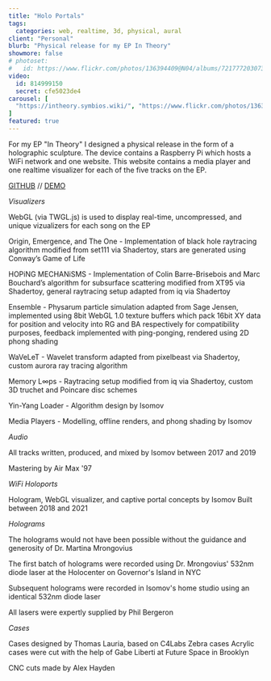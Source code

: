 ```yaml
---
title: "Holo Portals"
tags:
  categories: web, realtime, 3d, physical, aural
client: "Personal"
blurb: "Physical release for my EP In Theory"
showmore: false
# photoset:
#   id: https://www.flickr.com/photos/136394409@N04/albums/72177720307308669
video:
  id: 814999150
  secret: cfe5023de4
carousel: [
  "https://intheory.symbios.wiki/", "https://www.flickr.com/photos/136394409@N04/albums/72177720307308669"
]
featured: true
---
```


For my EP "In Theory" I designed a physical release in the form of a holographic sculpture. The device contains a Raspberry Pi which hosts a WiFi network and one website. This website contains a media player and one realtime visualizer for each of the five tracks on the EP.

[GITHUB](https://github.com/symbiosdotwiki/shader-portal-next) //
[DEMO](https://intheory.symbios.wiki/)

*Visualizers*

WebGL (via TWGL.js) is used to display real-time, uncompressed, and unique vizualizers for each song on the EP

Origin, Emergence, and The One - Implementation of black hole raytracing algorithm modified from set111 via Shadertoy, stars are generated using Conway&rsquo;s Game of Life

HOPiNG MECHANiSMS - Implementation of Colin Barre-Brisebois and Marc Bouchard&rsquo;s algorithm for subsurface scattering modified from XT95 via Shadertoy, general raytracing setup adapted from iq via Shadertoy

Ensemble - Physarum particle simulation adapted from Sage Jensen, implemented using 8bit WebGL 1.0 texture buffers which pack 16bit XY data for position and velocity into RG and BA respectively for compatibility purposes, feedback implemented with ping-ponging, rendered using 2D phong shading

WaVeLeT - Wavelet transform adapted from pixelbeast via Shadertoy, custom aurora ray tracing algorithm&nbsp;

Memory L&infin;ps - Raytracing setup modified from iq via Shadertoy, custom 3D truchet and Poincare disc schemes

Yin-Yang Loader - Algorithm design by Isomov

Media Players - Modelling, offline renders, and phong shading by Isomov


*Audio*

All tracks written, produced, and mixed by Isomov between 2017 and 2019

Mastering by Air Max '97


*WiFi Holoports*

Hologram, WebGL visualizer, and captive portal concepts by Isomov
Built between 2018 and 2021


*Holograms*

The holograms would not have been possible without the guidance and generosity of Dr. Martina Mrongovius

The first batch of holograms were recorded using Dr. Mrongovius' 532nm diode laser at the Holocenter on Governor's Island in NYC

Subsequent holograms were recorded in Isomov's home studio using an identical 532nm diode laser

All lasers were expertly supplied by Phil Bergeron


*Cases*

Cases designed by Thomas Lauria, based on C4Labs Zebra cases
Acrylic cases were cut with the help of Gabe Liberti at Future Space in Brooklyn

CNC cuts made by Alex Hayden